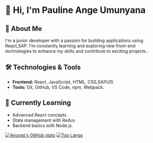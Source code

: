 # 👋 Hi, I'm Pauline Ange Umunyana

## 🚀 About Me
I'm a junior developer with a passion for building  applications using React,SAP. I'm constantly learning and exploring new front-end technologies to enhance my skills and contribute to exciting projects..

## 🛠️ Technologies & Tools
- **Frontend:** React, JavaScript, HTML, CSS,SAPUI5
- **Tools:** Git, GitHub, VS Code, npm, Webpack.

## 🌱 Currently Learning
- Advanced React concepts
- State management with Redux
- Backend basics with Node.js.


[![Anurag's GitHub stats](https://github-readme-stats.vercel.app/api?username=angep72)](https://github.com/angep72/github-readme-stats)
[![Top Langs](https://github-readme-stats.vercel.app/api/top-langs/?username=angep72)](https://github.com/angep72/github-readme-stats)



